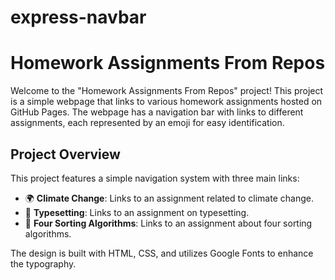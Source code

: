 # express-navbar

# Homework Assignments From Repos

Welcome to the "Homework Assignments From Repos" project! This project is a simple webpage that links to various homework assignments hosted on GitHub Pages. The webpage has a navigation bar with links to different assignments, each represented by an emoji for easy identification.

## Project Overview

This project features a simple navigation system with three main links:
- 🌍 **Climate Change**: Links to an assignment related to climate change.
- 📝 **Typesetting**: Links to an assignment on typesetting.
- 🔢 **Four Sorting Algorithms**: Links to an assignment about four sorting algorithms.

The design is built with HTML, CSS, and utilizes Google Fonts to enhance the typography.
